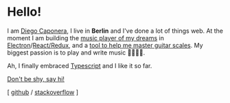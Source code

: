 # Hello!

I am [Diego Caponera][1], I live in **Berlin** and I've done a lot of things web. At the moment I am building the [music player of my dreams][2] in [Electron][3]/[React/Redux][4], and a [tool to help me master guitar scales][5]. My biggest passion is to play and write music 🎸🎹🧑‍🎤.

Ah, I finally embraced [Typescript][6] and I like it so far.

[Don't be shy, say hi!](mailto:hello@diegocaponera.com)

[ [github][gh] / [stackoverflow][so] ]

[1]: https://www.diegocaponera.com
[2]: https://moonwave99.github.io/playa
[3]: https://www.electronjs.org/
[4]: https://react-redux.js.org/
[5]: http://fretboardjs.netlify.com/
[6]: https://www.typescriptlang.org/
[so]: https://stackoverflow.com/users/1073758/moonwave99
[gh]: https://github.com/moonwave99
